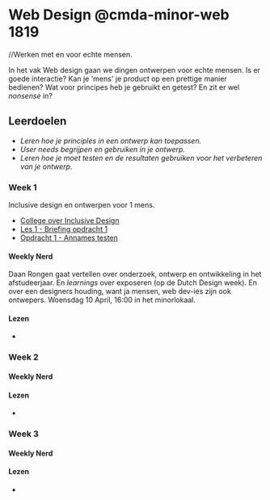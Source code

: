 # Web Design @cmda-minor-web 1819
//Werken met en voor echte mensen.



In het vak Web design gaan we dingen ontwerpen voor echte mensen. Is er goede interactie? Kan je 'mens' je product op een prettige manier bedienen? Wat voor principes heb je gebruikt en getest? En zit er wel _nonsense_ in?





## Leerdoelen
- _Leren hoe je principles in een ontwerp kan toepassen._
- _User needs begrijpen en gebruiken in je ontwerp._
- _Leren hoe je moet testen en de resultaten gebruiken voor het verbeteren van je ontwerp._




### Week 1
Inclusive design en ontwerpen voor 1 mens.
- [College over Inclusive Design](https://drive.google.com/open?id=1wGhSJ0sYZw2f7PhiyI9d12aW4nfvkt47)
- [Les 1 - Briefing opdracht 1](https://docs.google.com/presentation/d/1-DU6Nj_N-inT4CGFh_sHZN4RA0XEVkow1qSPF14Ltog/edit?usp=sharing)
- [Opdracht 1 - Annames testen](Opdracht1.md)



#### Weekly Nerd
Daan Rongen gaat vertellen over onderzoek, ontwerp en ontwikkeling in het afstudeerjaar. En _learnings_ over exposeren (op de Dutch Design week). En over een designers houding, want ja mensen, web dev-ies zijn ook ontwepers.  Woensdag 10 April, 16:00 in het minorlokaal.

#### Lezen
- []()


### Week 2



#### Weekly Nerd


#### Lezen
- []()


### Week 3



#### Weekly Nerd

#### Lezen
- []()
